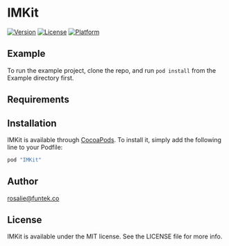 # IMKit

[![Version](https://img.shields.io/cocoapods/v/IMKit.svg?style=flat)](http://cocoapods.org/pods/IMKit)
[![License](https://img.shields.io/cocoapods/l/IMKit.svg?style=flat)](http://cocoapods.org/pods/IMKit)
[![Platform](https://img.shields.io/cocoapods/p/IMKit.svg?style=flat)](http://cocoapods.org/pods/IMKit)

## Example

To run the example project, clone the repo, and run `pod install` from the Example directory first.

## Requirements

## Installation

IMKit is available through [CocoaPods](http://cocoapods.org). To install
it, simply add the following line to your Podfile:

```ruby
pod "IMKit"
```

## Author

rosalie@funtek.co

## License

IMKit is available under the MIT license. See the LICENSE file for more info.
